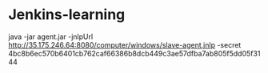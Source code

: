 # Jenkins-learning

java -jar agent.jar -jnlpUrl http://35.175.246.64:8080/computer/windows/slave-agent.jnlp -secret 4bc8b6ec570b6401cb762caf66386b8dcb449c3ae57dfba7ab805f5dd05f3144 
